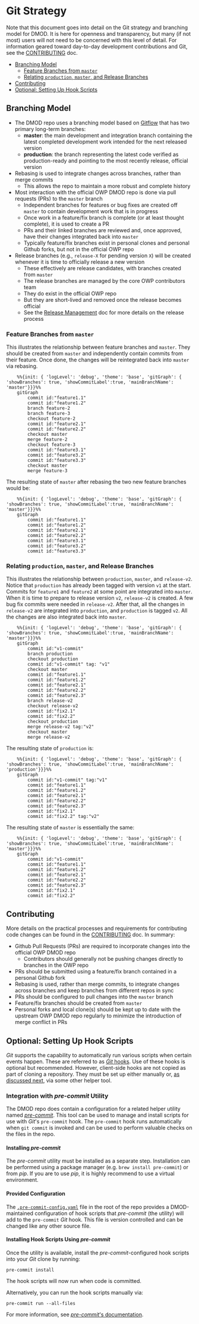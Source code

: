 # Git Strategy

Note that this document goes into detail on the Git strategy and branching model for DMOD.  It is here for openness and transparency, but many (if not most) users will not need to be concerned with this level of detail.  For information geared toward day-to-day development contributions and Git, see the [CONTRIBUTING](../CONTRIBUTING.md) doc.

- [Branching Model](#branching-model)
  - [Feature Branches from `master`](#feature-branches-from-master)
  - [Relating `production`, `master`, and Release Branches](#relating-production-master-and-release-branches)
- [Contributing](#contributing)
- [Optional: Setting Up Hook Scripts](#optional-setting-up-hook-scripts)

## Branching Model

- The DMOD repo uses a branching model based on [Gitflow](https://nvie.com/posts/a-successful-git-branching-model/) that has two primary long-term branches: 
  - **master**: the main development and integration branch containing the latest completed development work intended for the next released version
  - **production**: the branch representing the latest code verified as production-ready and pointing to the most recently release, official version
- Rebasing is used to integrate changes across branches, rather than merge commits
  - This allows the repo to maintain a more robust and complete history
- Most interaction with the official OWP DMOD repo is done via pull requests (PRs) to the `master` branch
  - Independent branches for features or bug fixes are created off `master` to contain development work that is in progress
  - Once work in a feature/fix branch is complete (or at least thought complete), it is used to create a PR 
  - PRs and their linked branches are reviewed and, once approved, have their changes integrated back into `master`
  - Typically feature/fix branches exist in personal clones and personal Github forks, but not in the official OWP repo
- Release branches (e.g., `release-X` for pending version `X`) will be created whenever it is time to officially release a new version 
  - These effectively are release candidates, with branches created from `master`
  - The release branches are managed by the core OWP contributors team
  - They do exist in the official OWP repo
  - But they are short-lived and removed once the release becomes official
  - See the [Release Management](RELEASE_MANAGEMENT.md) doc for more details on the release process

### Feature Branches from `master`
This illustrates the relationship between feature branches and `master`.  They should be created from `master` and independently contain commits from their feature.  Once done, the changes will be reintegrated back into `master` via rebasing.

```mermaid 
    %%{init: { 'logLevel': 'debug', 'theme': 'base', 'gitGraph': { 'showBranches': true, 'showCommitLabel':true, 'mainBranchName': 'master'}}}%%
    gitGraph
        commit id:"feature1.1"
        commit id:"feature1.2"
        branch feature-2
        branch feature-3
        checkout feature-2
        commit id:"feature2.1"
        commit id:"feature2.2"
        checkout master
        merge feature-2
        checkout feature-3
        commit id:"feature3.1"
        commit id:"feature3.2"
        commit id:"feature3.3"
        checkout master
        merge feature-3
```

The resulting state of `master` after rebasing the two new feature branches would be:

```mermaid 
    %%{init: { 'logLevel': 'debug', 'theme': 'base', 'gitGraph': { 'showBranches': true, 'showCommitLabel':true, 'mainBranchName': 'master'}}}%%
    gitGraph
        commit id:"feature1.1"
        commit id:"feature1.2"
        commit id:"feature2.1"
        commit id:"feature2.2"
        commit id:"feature3.1"
        commit id:"feature3.2"
        commit id:"feature3.3"
```

### Relating `production`, `master`, and Release Branches

This illustrates the relationship between `production`, `master`, and `release-v2`.  Notice that `production` has already been tagged with version `v1` at the start.  Commits for `feature1` and `feature2` at some point are integrated into `master`.  When it is time to prepare to release version `v2`, `release-v2` is created.  A few bug fix commits were needed in `release-v2`.  After that, all the changes in `release-v2` are integrated into `production`, and `production` is tagged `v2`.  All the changes are also integrated back into `master`.


```mermaid 
    %%{init: { 'logLevel': 'debug', 'theme': 'base', 'gitGraph': { 'showBranches': true, 'showCommitLabel':true, 'mainBranchName': 'master'}}}%%
    gitGraph
        commit id:"v1-commit"
        branch production
        checkout production
        commit id:"v1-commit" tag: "v1"
        checkout master
        commit id:"feature1.1"
        commit id:"feature1.2"
        commit id:"feature2.1"
        commit id:"feature2.2"
        commit id:"feature2.3"
        branch release-v2
        checkout release-v2
        commit id:"fix2.1"
        commit id:"fix2.2"
        checkout production
        merge release-v2 tag:"v2"
        checkout master
        merge release-v2

```

The resulting state of `production` is:

```mermaid 
    %%{init: { 'logLevel': 'debug', 'theme': 'base', 'gitGraph': { 'showBranches': true, 'showCommitLabel':true, 'mainBranchName': 'production'}}}%%
    gitGraph
        commit id:"v1-commit" tag:"v1"
        commit id:"feature1.1"
        commit id:"feature1.2"
        commit id:"feature2.1"
        commit id:"feature2.2"
        commit id:"feature2.3"
        commit id:"fix2.1"
        commit id:"fix2.2" tag:"v2"
```

The resulting state of `master` is essentially the same:

```mermaid 
    %%{init: { 'logLevel': 'debug', 'theme': 'base', 'gitGraph': { 'showBranches': true, 'showCommitLabel':true, 'mainBranchName': 'master'}}}%%
    gitGraph
        commit id:"v1-commit"
        commit id:"feature1.1"
        commit id:"feature1.2"
        commit id:"feature2.1"
        commit id:"feature2.2"
        commit id:"feature2.3"
        commit id:"fix2.1"
        commit id:"fix2.2"
```

## Contributing

More details on the practical processes and requirements for contributing code changes can be found in the [CONTRIBUTING](../CONTRIBUTING.md) doc.  In summary:

- Github Pull Requests (PRs) are required to incorporate changes into the official OWP DMOD repo
  - Contributors should generally not be pushing changes directly to branches in the OWP repo
- PRs should be submitted using a feature/fix branch contained in a personal Github fork
- Rebasing is used, rather than merge commits, to integrate changes across branches and keep branches from different repos in sync
- PRs should be configured to pull changes into the `master` branch
- Feature/fix branches should be created from `master`
- Personal forks and local clone(s) should be kept up to date with the upstream OWP DMOD repo regularly to minimize the introduction of merge conflict in PRs


## Optional: Setting Up Hook Scripts

_Git_ supports the capability to automatically run various scripts when certain events happen.  These are referred to as [_Git_ hooks](https://git-scm.com/book/en/v2/Customizing-Git-Git-Hooks).  Use of these hooks is optional but recommended.  However, client-side hooks are not copied as part of cloning a repository.  They must be set up either manually or, [as discussed next](#integration-with-_pre-commit_-utility), via some other helper tool.

### Integration with _pre-commit_ Utility

The DMOD repo does contain a configuration for a related helper utility named [_pre-commit_](https://pre-commit.com/).  This tool can be used to manage and install scripts for use with _Git_'s `pre-commit` hook.  The `pre-commit` hook runs automatically when `git commit` is invoked and can be used to perform valuable checks on the files in the repo.

#### Installing _pre-commit_

The _pre-commit_ utility must be installed as a separate step.  Installation can be performed using a package manager (e.g. `brew install pre-commit`) or from _pip_.  If you are to use _pip_, it is highly recommend to use a virtual environment.

#### Provided Configuration

The [`.pre-commit-config.yaml`](./.pre-commit-config.yaml) file in the root of the repo provides a DMOD-maintained configuration of hook scripts that _pre-commit_ (the utility) will add to the `pre-commit` _Git_ hook.  This file is version controlled and can be changed like any other source file.

#### Installing Hook Scripts Using _pre-commit_

Once the utility is available, install the _pre-commit_-configured hook scripts into your _Git_ clone by running:

```shell
pre-commit install
```

The hook scripts will now run when code is committed.  

Alternatively, you can run the hook scripts manually via:

```shell
pre-commit run --all-files
```

For more information, see [_pre-commit_'s documentation](https://pre-commit.com/index.html).
